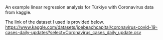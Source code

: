 An example linear regression analysis for Türkiye with Coronavirus data from kaggle.

The link of the dataset I used is provided below.
https://www.kaggle.com/datasets/joebeachcapital/coronavirus-covid-19-cases-daily-updates?select=Coronavirus_cases_daily_update.csv

